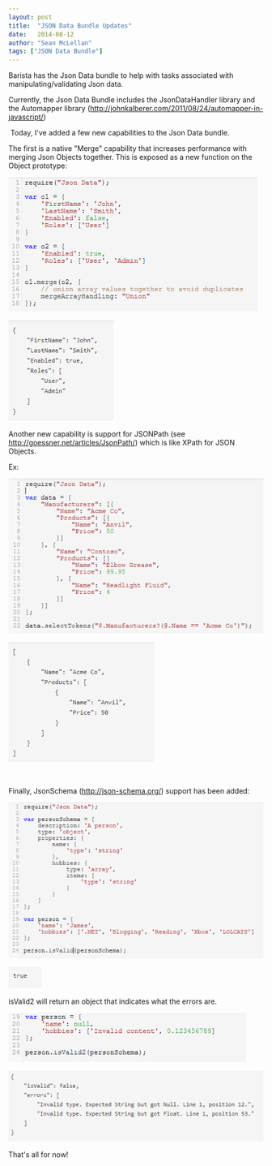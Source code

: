 ```yaml
---
layout: post
title:  "JSON Data Bundle Updates"
date:   2014-08-12
author: "Sean McLellan"
tags: ["JSON Data Bundle"]
---
```


Barista has the Json Data bundle to help with tasks associated with manipulating/validating Json data.

Currently, the Json Data Bundle includes the JsonDataHandler library and the Automapper library (http://johnkalberer.com/2011/08/24/automapper-in-javascript/)

​
Today, I've added a few new capabilities to the Json Data bundle.

The first is a native "Merge" capability that increases performance with merging Json Objects together. This is exposed as a new function on the Object prototype:

![alt text](/img/2014-08-12-json-data-bundle-updates-01.png "Code")

![alt text](/img/2014-08-12-json-data-bundle-updates-02.png "Result")

Another new capability is support for JSONPath (see http://goessner.net/articles/JsonPath/) which is like XPath for JSON Objects.

Ex:

![alt text](/img/2014-08-12-json-data-bundle-updates-03.png "Code")

![alt text](/img/2014-08-12-json-data-bundle-updates-04.png "Result")

​

Finally, JsonSchema (http://json-schema.org/) support has been added:

![alt text](/img/2014-08-12-json-data-bundle-updates-05.png "Code")

![alt text](/img/2014-08-12-json-data-bundle-updates-06.png "Result")
 


isValid2 will return an object that indicates what the errors are.

![alt text](/img/2014-08-12-json-data-bundle-updates-07.png "Code")

![alt text](/img/2014-08-12-json-data-bundle-updates-08.png "Result")
 


That's all for now!